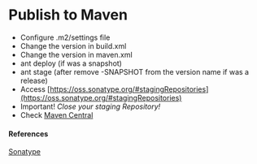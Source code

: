 # Publish to Maven

- Configure .m2/settings file
- Change the version in build.xml
- Change the version in maven.xml
- ant deploy (if was a snapshot)
- ant stage (after remove -SNAPSHOT from the version name if was a release)
- Access [https://oss.sonatype.org/#stagingRepositories](https://oss.sonatype.org/#stagingRepositories)
- Important! *Close your staging Repository!*
- Check [Maven Central](http://search.maven.org/#search|ga|1|etyllica)

#### References
[Sonatype](http://central.sonatype.org/pages/apache-ant.html)
